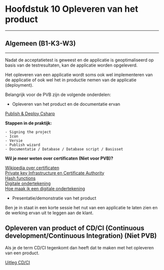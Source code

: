 # Hoofdstuk 10 Opleveren van het product 

---
## Algemeen (B1-K3-W3)
---

Nadat de acceptatietest is geweest en de applicatie is geoptimaliseerd op basis van de testresultaten, kan de applicatie worden opgeleverd.

Het opleveren van een applicatie wordt soms ook wel implementeren van de applicatie of ook wel het in productie nemen van de applicatie (deployment).

Belangrijk voor de PVB zijn de volgende onderdelen:

- Opleveren van het product en de documentatie ervan

<a href="https://elo.kw1c.nl/CMS/Studie/811%20ICT-Academie/811%20VakkenInhoud/%5BB.06%20BEH%5D%20Onderhoud%20en%20beheer/25187%20%C2%A0%20Applicatie-%20en%20mediaontwikkelaar/Periode%2009/Productie/01.%20Reader/Publish_DeployCSharp.mp4">Publish & Deploy Csharp</a>

__Stappen in de praktijk:__

    - Signing the project
    - Icon
    - Versie
    - Publish wizard
    - Documentatie / Database / Database script / Basisset

__Wil je meer weten over certificaten (Niet voor PVB)?__

<a href="https://en.wikipedia.org/wiki/Public_key_certificate#Certificate_authorities">Wikipedia over certificaten</a><br>
<a href="https://elo.kw1c.nl/CMS/Studie/811%20ICT-Academie/811%20VakkenInhoud/%5BB.06%20BEH%5D%20Onderhoud%20en%20beheer/25187%20%C2%A0%20Applicatie-%20en%20mediaontwikkelaar/Periode%2009/Productie/01.%20Reader/PKI%20en%20CAs.mp4">Private key Infrastructure en Certificate Authority</a><br>
<a href="https://elo.kw1c.nl/CMS/Studie/811%20ICT-Academie/811%20VakkenInhoud/%5BB.06%20BEH%5D%20Onderhoud%20en%20beheer/25187%20%C2%A0%20Applicatie-%20en%20mediaontwikkelaar/Periode%2009/Productie/01.%20Reader/Hash_Function.mp4">Hash functions</a><br>
<a href="https://elo.kw1c.nl/CMS/Studie/811%20ICT-Academie/811%20VakkenInhoud/%5BB.06%20BEH%5D%20Onderhoud%20en%20beheer/25187%20%C2%A0%20Applicatie-%20en%20mediaontwikkelaar/Periode%2009/Productie/01.%20Reader/Digital_Signatures.mp4">Digitale ondertekening</a><br>
<a href="https://elo.kw1c.nl/CMS/Studie/811%20ICT-Academie/811%20VakkenInhoud/%5BB.06%20BEH%5D%20Onderhoud%20en%20beheer/25187%20%C2%A0%20Applicatie-%20en%20mediaontwikkelaar/Periode%2009/Productie/01.%20Reader/Crrating_Digital_Certificates.mp4">Hoe maak ik een digitale ondertekening</a>


- Presentatie/demonstratie van het product

Ben je in staat in een korte sessie het nut van een applicatie te laten zien en de werking ervan uit te leggen aan de klant.


## Opleveren van product of CD/CI (Continuous development/Continuous Integration) (Niet PVB)

Als je de term CD/CI tegenkomt dan heeft dat te maken met het opleveren van een product.

<a href="https://elo.kw1c.nl/CMS/Studie/811%20ICT-Academie/811%20VakkenInhoud/%5BB.06%20BEH%5D%20Onderhoud%20en%20beheer/25187%20%C2%A0%20Applicatie-%20en%20mediaontwikkelaar/Periode%2009/Productie/01.%20Reader/WhatisCICD.mp4">Uitleg CD/CI</a>

